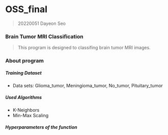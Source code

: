 # OSS_final 
> 20220051 Dayeon Seo

### Brain Tumor MRI Classification
> This program is designed to classifing brain tumor MRI images.

### About program

##### Training Dataset
* Data sets: Glioma_tumor, Meningioma_tumor, No_tumor, Pituitary_tumor

##### Used Algorithms
* K-Neighbors
* Min-Max Scaling

##### Hyperparameters of the function
